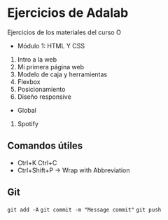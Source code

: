 # Ejercicios de Adalab

Ejercicios de los materiales del curso O

- Módulo 1: HTML Y CSS

1. Intro a la web
2. Mi primera página web
3. Modelo de caja y herramientas
4. Flexbox
5. Posicionamiento
6. Diseño responsive

- Global

1. Spotify

## Comandos útiles

- Ctrl+K Ctrl+C
- Ctrl+Shift+P -> Wrap with Abbreviation

## Git

<code>git add -A</code>
<code>git commit -m "Message commit"</code>
<code>git push</code>

